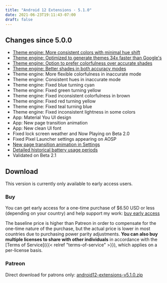 ```yaml
---
title: "Android 12 Extensions · 5.1.0"
date: 2021-06-23T19:11:43-07:00
draft: false
---
```


## Changes since 5.0.0

- [Theme engine: More consistent colors with minimal hue shift](https://twitter.com/kdrag0n/status/1407517504109350912)
- [Theme engine: Optimized to generate themes 34x faster than Google's](https://twitter.com/kdrag0n/status/1407860894965538817)
- [Theme engine: Option to prefer colorfulness over accurate shades](https://twitter.com/kdrag0n/status/1407517518713950208)
- [Theme engine: Better shades in both accuracy modes](https://twitter.com/kdrag0n/status/1407517518713950208)
- Theme engine: More flexible colorfulness in inaccurate mode
- Theme engine: Consistent hues in inaccurate mode
- Theme engine: Fixed blue turning cyan
- Theme engine: Fixed green turning yellow
- Theme engine: Fixed inconsistent colorfulness in brown
- Theme engine: Fixed red turning yellow
- Theme engine: Fixed teal turning blue
- Theme engine: Fixed inconsistent lightness in some colors
- App: Material You UI design
- App: New page transition animation
- App: New clean UI font
- Fixed lock screen weather and Now Playing on Beta 2.0
- Fixed Pixel Launcher settings appearing on AOSP
- [New page transition animation in Settings](https://twitter.com/kdrag0n/status/1402753015094726660)
- [Detailed historical battery usage periods](https://twitter.com/MishaalRahman/status/1402833652778741760?s=19)
- Validated on Beta 2.1

## Download

This version is currently only available to early access users.

### Buy

You can get early access for a one-time purchase of $6.50 USD or less (depending on your country) and help support my work: [buy early access](https://patreon.kdrag0n.dev/buy/exclusive/android12-extensions-v5.1.0.zip)

The baseline price is higher than Patreon in order to compensate for the one-time nature of the purchase, but the actual price is lower in most countries due to purchasing power parity adjustments. **You can also buy multiple licenses to share with other individuals** in accordance with the [Terms of Service]({{< relref "terms-of-service" >}}), which applies on a per-license basis.

### Patreon

Direct download for patrons only: [android12-extensions-v5.1.0.zip](https://patreon.kdrag0n.dev/exclusive/android12-extensions-v5.1.0.zip)
